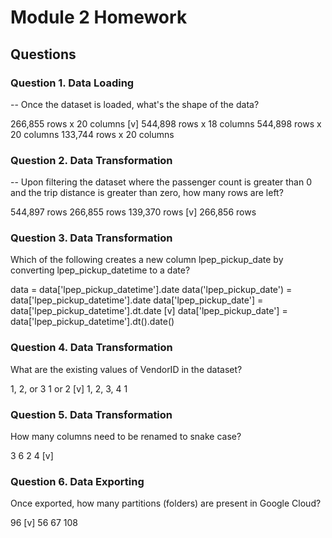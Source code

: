 # Module 2 Homework

## Questions

### Question 1. Data Loading
-- Once the dataset is loaded, what's the shape of the data?

266,855 rows x 20 columns [v]
544,898 rows x 18 columns
544,898 rows x 20 columns
133,744 rows x 20 columns


### Question 2. Data Transformation
-- Upon filtering the dataset where the passenger count is greater than 0 and the trip distance is greater than zero, how many rows are left?

544,897 rows
266,855 rows
139,370 rows [v]
266,856 rows

### Question 3. Data Transformation
Which of the following creates a new column lpep_pickup_date by converting lpep_pickup_datetime to a date?

data = data['lpep_pickup_datetime'].date
data('lpep_pickup_date') = data['lpep_pickup_datetime'].date
data['lpep_pickup_date'] = data['lpep_pickup_datetime'].dt.date [v]
data['lpep_pickup_date'] = data['lpep_pickup_datetime'].dt().date()


### Question 4. Data Transformation
What are the existing values of VendorID in the dataset?

1, 2, or 3
1 or 2 [v]
1, 2, 3, 4
1


### Question 5. Data Transformation
How many columns need to be renamed to snake case?

3
6
2
4 [v]

### Question 6. Data Exporting
Once exported, how many partitions (folders) are present in Google Cloud?

96 [v]
56
67
108
